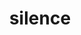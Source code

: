 ---
layout: basic
images: silence.png
thumbnail: silence.png
title: silence
classes: col-1 img-col-1
---